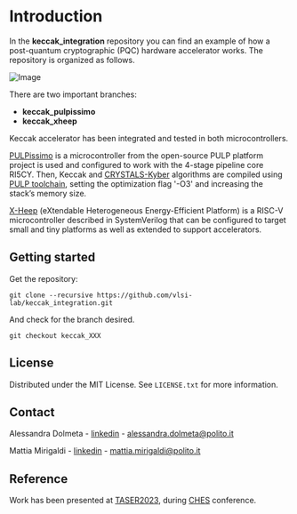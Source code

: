 # Introduction

In the **keccak_integration** repository you can find an example of how a post-quantum cryptographic (PQC) hardware accelerator works. 
The repository is organized as follows. 

![Image](https://github.com/vlsi-lab/keccak_integration/blob/main/repo_org.png)

There are two important branches:
* __keccak_pulpissimo__
* __keccak_xheep__

Keccak accelerator has been integrated and tested in both microcontrollers.

[PULPissimo](https://github.com/pulp-platform/pulpissimo.git) is a microcontroller from the open-source PULP platform project is used and configured to work with the 4-stage pipeline core RI5CY. Then, Keccak and [CRYSTALS-Kyber](https://github.com/PQClean/PQClean/tree/master/crypto_kem) algorithms are compiled using [PULP toolchain](https://github.com/pulp-platform/pulp-riscv-gnu-toolchain), setting the optimization flag '-O3' and increasing the
stack’s memory size.

[X-Heep](https://github.com/esl-epfl/x-heep.git) (eXtendable Heterogeneous Energy-Efficient Platform) is a RISC-V microcontroller described in SystemVerilog that can be configured to target small and tiny platforms as well as extended to support accelerators.


## Getting started
Get the repository:
```
git clone --recursive https://github.com/vlsi-lab/keccak_integration.git
```
And check for the branch desired.
```
git checkout keccak_XXX
```

<!-- LICENSE -->
## License
Distributed under the MIT License.
See `LICENSE.txt` for more information.




<!-- CONTACT -->
## Contact
Alessandra Dolmeta - [linkedin]([https://twitter.com/your_username](https://www.linkedin.com/in/alessandra-dolmeta-4884301a3/)) - alessandra.dolmeta@polito.it

Mattia Mirigaldi -  [linkedin]([[https://twitter.com/your_username](https://www.linkedin.com/in/alessandra-dolmeta-4884301a3/)](https://www.linkedin.com/in/mattia-mirigaldi-8109b9201/)) - mattia.mirigaldi@polito.it

## Reference
Work has been presented at [TASER2023](https://ches.iacr.org/2023/forum.php), during [CHES](https://ches.iacr.org/2023/) conference.


